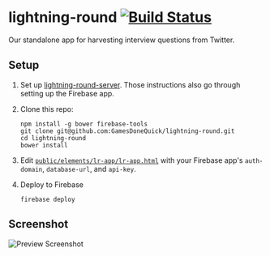# lightning-round [![Build Status](https://travis-ci.org/GamesDoneQuick/lightning-round.svg?branch=master)](https://travis-ci.org/GamesDoneQuick/lightning-round)
Our standalone app for harvesting interview questions from Twitter.

## Setup
1. Set up [lightning-round-server](https://github.com/GamesDoneQuick/lightning-round-server). 
Those instructions also go through setting up the Firebase app.
2. Clone this repo:
  
	```
	npm install -g bower firebase-tools
	git clone git@github.com:GamesDoneQuick/lightning-round.git
	cd lightning-round
	bower install
	```
3. Edit [`public/elements/lr-app/lr-app.html`](https://github.com/GamesDoneQuick/lightning-round/blob/master/public/elements/lr-app/lr-app.html#L20-L25)
with your Firebase app's `auth-domain`, `database-url`, and `api-key`.
4. Deploy to Firebase

	```
	firebase deploy
	```

## Screenshot
![Preview Screenshot](https://i.imgur.com/9bNR49G.png)
